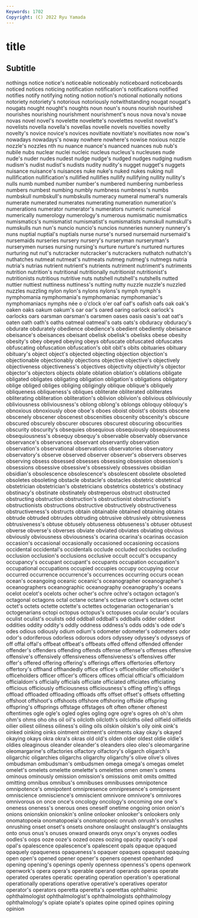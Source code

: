 ```yaml
---
Keywords: 1702
Copyright: (C) 2022 Ryu Yamada
---
```



# title

## Subtitle
 nothings notice notice's noticeable noticeably noticeboard noticeboards
noticed notices noticing notification notification's notifications notified notifies notify notifying
noting notion notion's notional notionally notions notoriety notoriety's notorious notoriously
notwithstanding nougat nougat's nougats nought nought's noughts noun noun's nouns
nourish nourished nourishes nourishing nourishment nourishment's nous nova nova's novae
novas novel novel's novelette novelette's novelettes novelist novelist's novelists novella
novella's novellas novelle novels novelties novelty novelty's novice novice's novices
novitiate novitiate's novitiates now now's nowadays nowadays's noway nowhere nowhere's
nowise noxious nozzle nozzle's nozzles nth nu nuance nuance's nuanced
nuances nub nub's nubile nubs nuclear nuclei nucleic nucleus nucleus's
nucleuses nude nude's nuder nudes nudest nudge nudge's nudged nudges
nudging nudism nudism's nudist nudist's nudists nudity nudity's nugget nugget's
nuggets nuisance nuisance's nuisances nuke nuke's nuked nukes nuking null
nullification nullification's nullified nullifies nullify nullifying nullity nullity's nulls numb
numbed number number's numbered numbering numberless numbers numbest numbing numbly
numbness numbness's numbs numbskull numbskull's numbskulls numeracy numeral numeral's numerals
numerate numerated numerates numerating numeration numeration's numerations numerator numerator's numerators
numeric numerical numerically numerology numerology's numerous numismatic numismatics numismatics's numismatist
numismatist's numismatists numskull numskull's numskulls nun nun's nuncio nuncio's nuncios
nunneries nunnery nunnery's nuns nuptial nuptial's nuptials nurse nurse's nursed
nursemaid nursemaid's nursemaids nurseries nursery nursery's nurseryman nurseryman's nurserymen nurses
nursing nursing's nurture nurture's nurtured nurtures nurturing nut nut's nutcracker
nutcracker's nutcrackers nuthatch nuthatch's nuthatches nutmeat nutmeat's nutmeats nutmeg nutmeg's
nutmegs nutria nutria's nutrias nutrient nutrient's nutrients nutriment nutriment's nutriments
nutrition nutrition's nutritional nutritionally nutritionist nutritionist's nutritionists nutritious nutritive nuts
nutshell nutshell's nutshells nutted nuttier nuttiest nuttiness nuttiness's nutting nutty
nuzzle nuzzle's nuzzled nuzzles nuzzling nylon nylon's nylons nylons's nymph
nymph's nymphomania nymphomania's nymphomaniac nymphomaniac's nymphomaniacs nymphs née o o'clock
o'er oaf oaf's oafish oafs oak oak's oaken oaks oakum
oakum's oar oar's oared oaring oarlock oarlock's oarlocks oars oarsman
oarsman's oarsmen oases oasis oasis's oat oat's oaten oath oath's
oaths oatmeal oatmeal's oats oats's obduracy obduracy's obdurate obdurately obedience
obedience's obedient obediently obeisance obeisance's obeisances obeisant obelisk obelisk's obelisks
obese obesity obesity's obey obeyed obeying obeys obfuscate obfuscated obfuscates
obfuscating obfuscation obfuscation's obit obit's obits obituaries obituary obituary's object
object's objected objecting objection objection's objectionable objectionably objections objective objective's
objectively objectiveness objectiveness's objectives objectivity objectivity's objector objector's objectors objects
oblate oblation oblation's oblations obligate obligated obligates obligating obligation obligation's
obligations obligatory oblige obliged obliges obliging obligingly oblique oblique's obliquely
obliqueness obliqueness's obliques obliterate obliterated obliterates obliterating obliteration obliteration's oblivion
oblivion's oblivious obliviously obliviousness obliviousness's oblong oblong's oblongs obloquy obloquy's
obnoxious obnoxiously oboe oboe's oboes oboist oboist's oboists obscene obscenely
obscener obscenest obscenities obscenity obscenity's obscure obscured obscurely obscurer obscures
obscurest obscuring obscurities obscurity obscurity's obsequies obsequious obsequiously obsequiousness obsequiousness's
obsequy obsequy's observable observably observance observance's observances observant observantly observation
observation's observational observations observatories observatory observatory's observe observed observer observer's
observers observes observing obsess obsessed obsesses obsessing obsession obsession's obsessions
obsessive obsessive's obsessively obsessives obsidian obsidian's obsolescence obsolescence's obsolescent obsolete
obsoleted obsoletes obsoleting obstacle obstacle's obstacles obstetric obstetrical obstetrician obstetrician's
obstetricians obstetrics obstetrics's obstinacy obstinacy's obstinate obstinately obstreperous obstruct obstructed
obstructing obstruction obstruction's obstructionist obstructionist's obstructionists obstructions obstructive obstructively obstructiveness
obstructiveness's obstructs obtain obtainable obtained obtaining obtains obtrude obtruded obtrudes
obtruding obtrusive obtrusively obtrusiveness obtrusiveness's obtuse obtusely obtuseness obtuseness's obtuser
obtusest obverse obverse's obverses obviate obviated obviates obviating obvious obviously
obviousness obviousness's ocarina ocarina's ocarinas occasion occasion's occasional occasionally occasioned
occasioning occasions occidental occidental's occidentals occlude occluded occludes occluding occlusion
occlusion's occlusions occlusive occult occult's occupancy occupancy's occupant occupant's occupants
occupation occupation's occupational occupations occupied occupies occupy occupying occur occurred
occurrence occurrence's occurrences occurring occurs ocean ocean's oceangoing oceanic oceanic's
oceanographer oceanographer's oceanographers oceanographic oceanography oceanography's oceans ocelot ocelot's ocelots
ocher ocher's ochre ochre's octagon octagon's octagonal octagons octal octane
octane's octave octave's octaves octet octet's octets octette octette's octettes
octogenarian octogenarian's octogenarians octopi octopus octopus's octopuses ocular ocular's oculars
oculist oculist's oculists odd oddball oddball's oddballs odder oddest oddities
oddity oddity's oddly oddness oddness's odds odds's ode ode's odes
odious odiously odium odium's odometer odometer's odometers odor odor's odoriferous
odorless odorous odors odyssey odyssey's odysseys of off offal offal's
offbeat offbeat's offbeats offed offend offended offender offender's offenders offending
offends offense offense's offenses offensive offensive's offensively offensiveness offensiveness's offensives
offer offer's offered offering offering's offerings offers offertories offertory offertory's
offhand offhandedly office office's officeholder officeholder's officeholders officer officer's officers
offices official official's officialdom officialdom's officially officials officiate officiated officiates
officiating officious officiously officiousness officiousness's offing offing's offings offload offloaded
offloading offloads offs offset offset's offsets offsetting offshoot offshoot's offshoots
offshore offshoring offside offspring offspring's offsprings offstage offstages oft often
oftener oftenest oftentimes ogle ogle's ogled ogles ogling ogre ogre's
ogres oh oh's ohm ohm's ohms oho ohs oil oil's
oilcloth oilcloth's oilcloths oiled oilfield oilfields oilier oiliest oiliness oiliness's
oiling oils oilskin oilskin's oily oink oink's oinked oinking oinks
ointment ointment's ointments okay okay's okayed okaying okays okra okra's
okras old old's olden older oldest oldie oldie's oldies oleaginous
oleander oleander's oleanders oleo oleo's oleomargarine oleomargarine's olfactories olfactory olfactory's
oligarch oligarch's oligarchic oligarchies oligarchs oligarchy oligarchy's olive olive's olives
ombudsman ombudsman's ombudsmen omega omega's omegas omelet omelet's omelets omelette
omelette's omelettes omen omen's omens ominous ominously omission omission's omissions
omit omits omitted omitting omnibus omnibus's omnibuses omnibusses omnipotence omnipotence's
omnipotent omnipresence omnipresence's omnipresent omniscience omniscience's omniscient omnivore omnivore's omnivores
omnivorous on once once's oncology oncology's oncoming one one's oneness
oneness's onerous ones oneself onetime ongoing onion onion's onions onionskin
onionskin's online onlooker onlooker's onlookers only onomatopoeia onomatopoeia's onomatopoeic onrush
onrush's onrushes onrushing onset onset's onsets onshore onslaught onslaught's onslaughts
onto onus onus's onuses onward onwards onyx onyx's onyxes oodles
oodles's oops ooze ooze's oozed oozes oozing opacity opacity's opal
opal's opalescence opalescence's opalescent opals opaque opaqued opaquely opaqueness opaqueness's
opaquer opaques opaquest opaquing open open's opened opener opener's openers
openest openhanded opening opening's openings openly openness openness's opens openwork
openwork's opera opera's operable operand operands operas operate operated operates
operatic operating operation operation's operational operationally operations operative operative's operatives
operator operator's operators operetta operetta's operettas ophthalmic ophthalmologist ophthalmologist's ophthalmologists
ophthalmology ophthalmology's opiate opiate's opiates opine opined opines opining opinion

